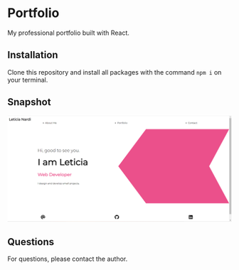 # Portfolio

My professional portfolio built with React.

## Installation

Clone this repository and install all packages with the command `npm i` on your terminal.

## Snapshot

<img src="./src/img/snapshot.png">

## Questions

For questions, please contact the author.
